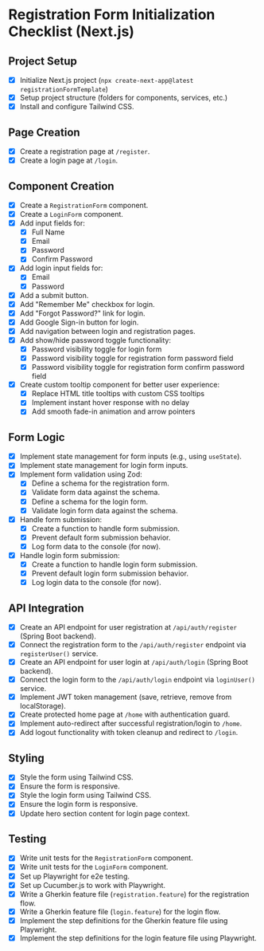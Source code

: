 
# Registration Form Initialization Checklist (Next.js)

## Project Setup
- [x] Initialize Next.js project (`npx create-next-app@latest registrationFormTemplate`)
- [x] Setup project structure (folders for components, services, etc.)
- [x] Install and configure Tailwind CSS.

## Page Creation
- [x] Create a registration page at `/register`.
- [x] Create a login page at `/login`.

## Component Creation
- [x] Create a `RegistrationForm` component.
- [x] Create a `LoginForm` component.
- [x] Add input fields for:
    - [x] Full Name
    - [x] Email
    - [x] Password
    - [x] Confirm Password
- [x] Add login input fields for:
    - [x] Email
    - [x] Password
- [x] Add a submit button.
- [x] Add "Remember Me" checkbox for login.
- [x] Add "Forgot Password?" link for login.
- [x] Add Google Sign-in button for login.
- [x] Add navigation between login and registration pages.
- [x] Add show/hide password toggle functionality:
    - [x] Password visibility toggle for login form
    - [x] Password visibility toggle for registration form password field
    - [x] Password visibility toggle for registration form confirm password field
- [x] Create custom tooltip component for better user experience:
    - [x] Replace HTML title tooltips with custom CSS tooltips
    - [x] Implement instant hover response with no delay
    - [x] Add smooth fade-in animation and arrow pointers

## Form Logic
- [x] Implement state management for form inputs (e.g., using `useState`).
- [x] Implement state management for login form inputs.
- [x] Implement form validation using Zod:
    - [x] Define a schema for the registration form.
    - [x] Validate form data against the schema.
    - [x] Define a schema for the login form.
    - [x] Validate login form data against the schema.
- [x] Handle form submission:
    - [x] Create a function to handle form submission.
    - [x] Prevent default form submission behavior.
    - [x] Log form data to the console (for now).
- [x] Handle login form submission:
    - [x] Create a function to handle login form submission.
    - [x] Prevent default login form submission behavior.
    - [x] Log login data to the console (for now).

## API Integration
- [x] Create an API endpoint for user registration at `/api/auth/register` (Spring Boot backend).
- [x] Connect the registration form to the `/api/auth/register` endpoint via `registerUser()` service.
- [x] Create an API endpoint for user login at `/api/auth/login` (Spring Boot backend).
- [x] Connect the login form to the `/api/auth/login` endpoint via `loginUser()` service.
- [x] Implement JWT token management (save, retrieve, remove from localStorage).
- [x] Create protected home page at `/home` with authentication guard.
- [x] Implement auto-redirect after successful registration/login to `/home`.
- [x] Add logout functionality with token cleanup and redirect to `/login`.

## Styling
- [x] Style the form using Tailwind CSS.
- [x] Ensure the form is responsive.
- [x] Style the login form using Tailwind CSS.
- [x] Ensure the login form is responsive.
- [x] Update hero section content for login page context.

## Testing
- [x] Write unit tests for the `RegistrationForm` component.
- [x] Write unit tests for the `LoginForm` component.
- [x] Set up Playwright for e2e testing.
- [x] Set up Cucumber.js to work with Playwright.
- [x] Write a Gherkin feature file (`registration.feature`) for the registration flow.
- [x] Write a Gherkin feature file (`login.feature`) for the login flow.
- [x] Implement the step definitions for the Gherkin feature file using Playwright.
- [x] Implement the step definitions for the login feature file using Playwright.
